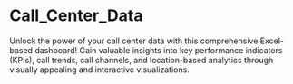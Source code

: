 # Call_Center_Data
Unlock the power of your call center data with this comprehensive Excel-based dashboard! Gain valuable insights into key performance indicators (KPIs), call trends, call channels, and location-based analytics through visually appealing and interactive visualizations.

